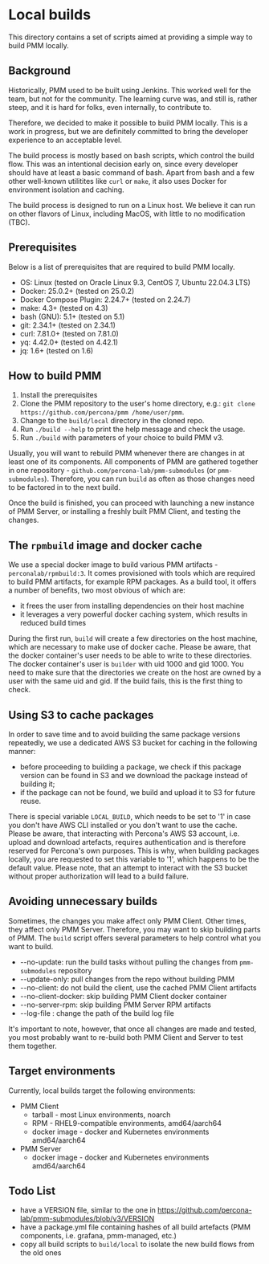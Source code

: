 # Local builds

This directory contains a set of scripts aimed at providing a simple way to build PMM locally.

## Background

Historically, PMM used to be built using Jenkins. This worked well for the team, but not for the community. The learning curve was, and still is, rather steep, and it is hard for folks, even internally, to contribute to.

Therefore, we decided to make it possible to build PMM locally. This is a work in progress, but we are definitely committed to bring the developer experience to an acceptable level.

The build process is mostly based on bash scripts, which control the build flow. This was an intentional decision early on, since every developer should have at least a basic command of bash. Apart from bash and a few other well-known utilitites like `curl` or `make`, it also uses Docker for environment isolation and caching.

The build process is designed to run on a Linux host. We believe it can run on other flavors of Linux, including MacOS, with little to no modification (TBC).


## Prerequisites

Below is a list of prerequisites that are required to build PMM locally.

- OS: Linux (tested on Oracle Linux 9.3, CentOS 7, Ubuntu 22.04.3 LTS)
- Docker: 25.0.2+ (tested on 25.0.2)
- Docker Compose Plugin: 2.24.7+ (tested on 2.24.7)
- make: 4.3+ (tested on 4.3)
- bash (GNU): 5.1+ (tested on 5.1)
- git: 2.34.1+ (tested on 2.34.1)
- curl: 7.81.0+ (tested on 7.81.0)
- yq: 4.42.0+ (tested on 4.42.1)
- jq: 1.6+ (tested on 1.6)


## How to build PMM

1. Install the prerequisites
2. Clone the PMM repository to the user's home directory, e.g.: `git clone https://github.com/percona/pmm /home/user/pmm`. 
3. Change to the `build/local` directory in the cloned repo.
4. Run `./build --help` to print the help message and check the usage.
5. Run `./build` with parameters of your choice to build PMM v3.

Usually, you will want to rebuild PMM whenever there are changes in at least one of its components. All components of PMM are gathered together in one repository - `github.com/percona-lab/pmm-submodules` (or `pmm-submodules`). Therefore, you can run `build` as often as those changes need to be factored in to the next build.

Once the build is finished, you can proceed with launching a new instance of PMM Server, or installing a freshly built PMM Client, and testing the changes.


## The `rpmbuild` image and docker cache

We use a special docker image to build various PMM artifacts - `perconalab/rpmbuild:3`. It comes provisioned with tools which are required to build PMM artifacts, for example RPM packages. As a build tool, it offers a number of benefits, two most obvious of which are:

- it frees the user from installing dependencies on their host machine
- it leverages a very powerful docker caching system, which results in reduced build times

During the first run, `build` will create a few directories on the host machine, which are necessary to make use of docker cache. Please be aware, that the docker container's user needs to be able to write to these directories. The docker container's user is `builder` with uid 1000 and gid 1000. You need to make sure that the directories we create on the host are owned by a user with the same uid and gid. If the build fails, this is the first thing to check.

## Using S3 to cache packages

In order to save time and to avoid building the same package versions repeatedly, we use a dedicated AWS S3 bucket for caching in the following manner:

- before proceeding to building a package, we check if this package version can be found in S3 and we download the package instead of building it;
- if the package can not be found, we build and upload it to S3 for future reuse.

There is special variable `LOCAL_BUILD`, which needs to be set to '1' in case you don't have AWS CLI installed or you don't want to use the cache. Please be aware, that interacting with Percona's AWS S3 account, i.e. upload and download artefacts, requires authentication and is therefore reserved for Percona's own purposes. This is why, when building packages locally, you are requested to set this variable to '1', which happens to be the default value. Please note, that an attempt to interact with the S3 bucket without proper authorization will lead to a build failure.

## Avoiding unnecessary builds

Sometimes, the changes you make affect only PMM Client. Other times, they affect only PMM Server. Therefore, you may want to skip building parts of PMM. The `build` script offers several parameters to help control what you want to build.

* --no-update: run the build tasks without pulling the changes from `pmm-submodules` repository
* --update-only: pull changes from the repo without building PMM
* --no-client: do not build the client, use the cached PMM Client artifacts
* --no-client-docker: skip building PMM Client docker container
* --no-server-rpm: skip building PMM Server RPM artifacts
* --log-file <path>: change the path of the build log file

It's important to note, however, that once all changes are made and tested, you most probably want to re-build both PMM Client and Server to test them together.


## Target environments

Currently, local builds target the following environments:
- PMM Client
  - tarball - most Linux environments, noarch
  - RPM - RHEL9-compatible environments, amd64/aarch64
  - docker image - docker and Kubernetes environments amd64/aarch64
- PMM Server
  - docker image - docker and Kubernetes environments amd64/aarch64


## Todo List

* have a VERSION file, similar to the one in https://github.com/percona-lab/pmm-submodules/blob/v3/VERSION
* have a package.yml file containing hashes of all build artefacts (PMM components, i.e. grafana, pmm-managed, etc.)
* copy all build scripts to `build/local` to isolate the new build flows from the old ones
